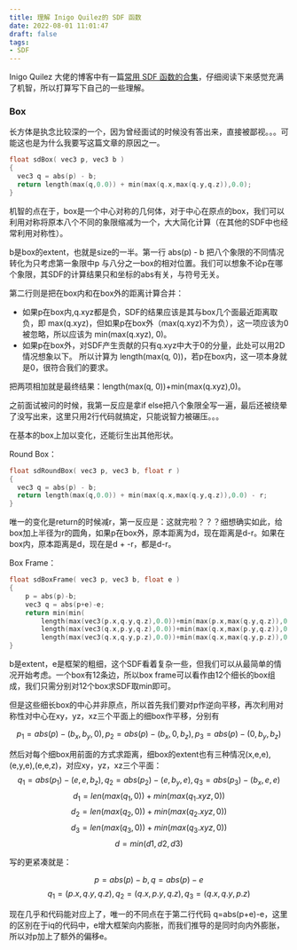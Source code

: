 ```yaml
---
title: 理解 Inigo Quilez的 SDF 函数
date: 2022-08-01 11:01:47
draft: false
tags:
- SDF
---
```


Inigo Quilez 大佬的博客中有一篇[常用 SDF 函数的合集](https://iquilezles.org/articles/distfunctions/)，仔细阅读下来感觉充满了机智，所以打算写下自己的一些理解。

### Box

长方体是执念比较深的一个，因为曾经面试的时候没有答出来，直接被鄙视。。。可能这也是为什么我要写这篇文章的原因之一。

``` C
float sdBox( vec3 p, vec3 b )
{
  vec3 q = abs(p) - b;
  return length(max(q,0.0)) + min(max(q.x,max(q.y,q.z)),0.0);
}
```

机智的点在于，box是一个中心对称的几何体，对于中心在原点的box，我们可以利用对称将原本八个不同的象限缩减为一个，大大简化计算（在其他的SDF中也经常利用对称性）。

b是box的extent，也就是size的一半。第一行 abs(p) - b 把八个象限的不同情况转化为只考虑第一象限中p 与八分之一box的相对位置。我们可以想象不论p在哪个象限，其SDF的计算结果只和坐标的abs有关，与符号无关。

第二行则是把在box内和在box外的距离计算合并：

* 如果p在box内,q.xyz都是负，SDF的结果应该是其与box几个面最近距离取负，即 max(q.xyz)，但如果p在box外（max(q.xyz)不为负），这一项应该为0被忽略，所以应该为 min(max(q.xyz), 0)。
* 如果p在box外，对SDF产生贡献的只有q.xyz中大于0的分量，此处可以用2D情况想象以下。 所以计算为 length(max(q, 0))，若p在box内，这一项本身就是0，很符合我们的要求。

把两项相加就是最终结果：length(max(q, 0))+min(max(q.xyz),0)。

之前面试被问的时候，我第一反应是拿if else把八个象限全写一遍，最后还被绕晕了没写出来，这里只用2行代码就搞定，只能说智力被碾压。。。

在基本的box上加以变化，还能衍生出其他形状。

Round Box：

``` C
float sdRoundBox( vec3 p, vec3 b, float r )
{
  vec3 q = abs(p) - b;
  return length(max(q,0.0)) + min(max(q.x,max(q.y,q.z)),0.0) - r;
}
```

唯一的变化是return的时候减r，第一反应是：这就完啦？？？细想确实如此，给box加上半径为r的圆角，如果p在box外，原本距离为d，现在距离是d-r。如果在box内，原本距离是d，现在是d + -r，都是d-r。

Box Frame：

``` C
float sdBoxFrame( vec3 p, vec3 b, float e )
{
    p = abs(p)-b;
    vec3 q = abs(p+e)-e;
    return min(min(
        length(max(vec3(p.x,q.y,q.z),0.0))+min(max(p.x,max(q.y,q.z)),0.0),
        length(max(vec3(q.x,p.y,q.z),0.0))+min(max(q.x,max(p.y,q.z)),0.0)),
        length(max(vec3(q.x,q.y,p.z),0.0))+min(max(q.x,max(q.y,p.z)),0.0));
}
```

b是extent，e是框架的粗细，这个SDF看着复杂一些，但我们可以从最简单的情况开始考虑。一个box有12条边，所以box frame可以看作由12个细长的box组成，我们只需分别对12个box求SDF取min即可。

但是这些细长box的中心并非原点，所以首先我们要对p作逆向平移，再次利用对称性对中心在xy，yz，xz三个平面上的细box作平移，分别有

$$p_1 = abs(p)-(b_x,b_y,0), p_2 = abs(p)-(b_x,0,b_z), p_3 = abs(p) - (0,b_y,b_z)$$

然后对每个细box用前面的方式求距离，细box的extent也有三种情况(x,e,e),(e,y,e),(e,e,z)，对应xy，yz，xz三个平面：
$$q_1=abs(p_1)-(e,e,b_z),q_2=abs(p_2)-(e,b_y,e),q_3=abs(p_3)-(b_x,e,e)$$
$$d_1 = len(max(q_1, 0)) + min(max(q_1.xyz,0))$$
$$d_2 = len(max(q_2, 0)) + min(max(q_2.xyz,0))$$
$$d_3 = len(max(q_3, 0)) + min(max(q_3.xyz,0))$$
$$d = min(d1,d2,d3)$$

写的更紧凑就是：

$$p=abs(p)-b,q=abs(p)-e$$
$$q_1=(p.x,q.y,q.z),q_2=(q.x,p.y,q.z),q_3=(q.x,q.y,p.z)$$

现在几乎和代码能对应上了，唯一的不同点在于第二行代码 q=abs(p+e)-e，这里的区别在于iq的代码中，e增大框架向内膨胀，而我们推导的是同时向内外膨胀，所以对p加上了额外的偏移e。